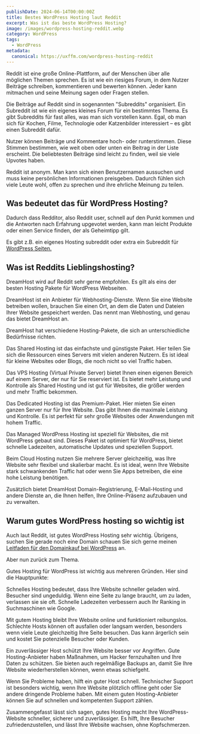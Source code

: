 ```yaml
---
publishDate: 2024-06-14T00:00:00Z
title: Bestes WordPress Hosting laut Reddit
excerpt: Was ist das beste WordPress Hosting?
image: /images/wordpress-hosting-reddit.webp
category: WordPress
tags:
  - WordPress
metadata:
  canonical: https://uxffm.com/wordpress-hosting-reddit
---
```


Reddit ist eine große Online-Plattform, auf der Menschen über alle möglichen Themen sprechen. Es ist wie ein riesiges Forum, in dem Nutzer Beiträge schreiben, kommentieren und bewerten können. Jeder kann mitmachen und seine Meinung sagen oder Fragen stellen.

Die Beiträge auf Reddit sind in sogenannten "Subreddits" organisiert. Ein Subreddit ist wie ein eigenes kleines Forum für ein bestimmtes Thema. Es gibt Subreddits für fast alles, was man sich vorstellen kann. Egal, ob man sich für Kochen, Filme, Technologie oder Katzenbilder interessiert – es gibt einen Subreddit dafür.

Nutzer können Beiträge und Kommentare hoch- oder runterstimmen. Diese Stimmen bestimmen, wie weit oben oder unten ein Beitrag in der Liste erscheint. Die beliebtesten Beiträge sind leicht zu finden, weil sie viele Upvotes haben.

Reddit ist anonym. Man kann sich einen Benutzernamen aussuchen und muss keine persönlichen Informationen preisgeben. Dadurch fühlen sich viele Leute wohl, offen zu sprechen und ihre ehrliche Meinung zu teilen.

## Was bedeutet das für WordPress Hosting?

Dadurch dass Redditor, also Reddit user, schnell auf den Punkt kommen und die Antworten nach Erfahrung upgevotet werden, kann man leicht Produkte oder einen Service finden, der als Geheimtipp gilt.

Es gibt z.B. ein eigenes Hosting subreddit oder extra ein Subreddit für <a href="/service/wordpress-frankfurt">WordPress Seiten.</a>

## Was ist Reddits Lieblingshosting?

DreamHost wird auf Reddit sehr gerne empfohlen. Es gilt als eins der besten Hosting Pakete für WordPress Webseiten.

DreamHost ist ein Anbieter für Webhosting-Dienste. Wenn Sie eine Website betreiben wollen, brauchen Sie einen Ort, an dem die Daten und Dateien Ihrer Website gespeichert werden. Das nennt man Webhosting, und genau das bietet DreamHost an.

DreamHost hat verschiedene Hosting-Pakete, die sich an unterschiedliche Bedürfnisse richten.

Das Shared Hosting ist das einfachste und günstigste Paket. Hier teilen Sie sich die Ressourcen eines Servers mit vielen anderen Nutzern. Es ist ideal für kleine Websites oder Blogs, die noch nicht so viel Traffic haben.

Das VPS Hosting (Virtual Private Server) bietet Ihnen einen eigenen Bereich auf einem Server, der nur für Sie reserviert ist. Es bietet mehr Leistung und Kontrolle als Shared Hosting und ist gut für Websites, die größer werden und mehr Traffic bekommen.

Das Dedicated Hosting ist das Premium-Paket. Hier mieten Sie einen ganzen Server nur für Ihre Website. Das gibt Ihnen die maximale Leistung und Kontrolle. Es ist perfekt für sehr große Websites oder Anwendungen mit hohem Traffic.

Das Managed WordPress Hosting ist speziell für Websites, die mit WordPress gebaut sind. Dieses Paket ist optimiert für WordPress, bietet schnelle Ladezeiten, automatische Updates und speziellen Support.

Beim Cloud Hosting nutzen Sie mehrere Server gleichzeitig, was Ihre Website sehr flexibel und skalierbar macht. Es ist ideal, wenn Ihre Website stark schwankenden Traffic hat oder wenn Sie Apps betreiben, die eine hohe Leistung benötigen.

Zusätzlich bietet DreamHost Domain-Registrierung, E-Mail-Hosting und andere Dienste an, die Ihnen helfen, Ihre Online-Präsenz aufzubauen und zu verwalten.

## Warum gutes WordPress hosting so wichtig ist

Auch laut Reddit, ist gutes WordPress Hosting sehr wichtig. Übrigens, suchen Sie gerade noch eine Domain schauen Sie sich gerne meinen <a href="/wordpress-domain">Leitfaden für den Domainkauf bei WordPress</a> an.

Aber nun zurück zum Thema.

Gutes Hosting für WordPress ist wichtig aus mehreren Gründen. Hier sind die Hauptpunkte:


Schnelles Hosting bedeutet, dass Ihre Website schneller geladen wird. Besucher sind ungeduldig. Wenn eine Seite zu lange braucht, um zu laden, verlassen sie sie oft. Schnelle Ladezeiten verbessern auch Ihr Ranking in Suchmaschinen wie Google.


Mit gutem Hosting bleibt Ihre Website online und funktioniert reibungslos. Schlechte Hosts können oft ausfallen oder langsam werden, besonders wenn viele Leute gleichzeitig Ihre Seite besuchen. Das kann ärgerlich sein und kostet Sie potenzielle Besucher oder Kunden.


Ein zuverlässiger Host schützt Ihre Website besser vor Angriffen. Gute Hosting-Anbieter haben Maßnahmen, um Hacker fernzuhalten und Ihre Daten zu schützen. Sie bieten auch regelmäßige Backups an, damit Sie Ihre Website wiederherstellen können, wenn etwas schiefgeht.

Wenn Sie Probleme haben, hilft ein guter Host schnell. Technischer Support ist besonders wichtig, wenn Ihre Website plötzlich offline geht oder Sie andere dringende Probleme haben. Mit einem guten Hosting-Anbieter können Sie auf schnellen und kompetenten Support zählen.



Zusammengefasst lässt sich sagen, gutes Hosting macht Ihre WordPress-Website schneller, sicherer und zuverlässiger. Es hilft, Ihre Besucher zufriedenzustellen, und lässt Ihre Website wachsen, ohne Kopfschmerzen.